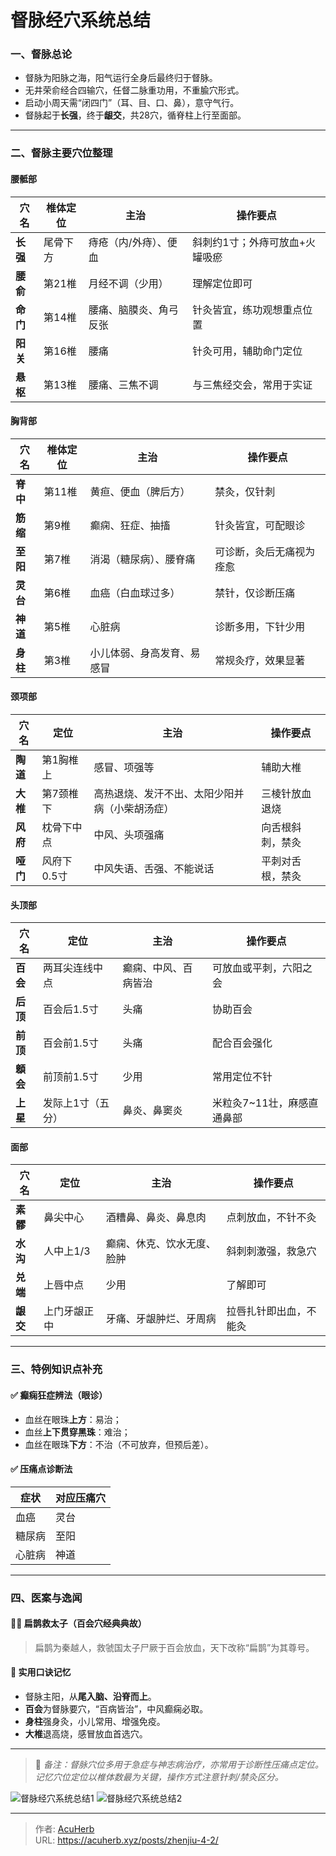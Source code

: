 # 督脉经穴系统总结


### 一、督脉总论
- 督脉为阳脉之海，阳气运行全身后最终归于督脉。
- 无井荣俞经合四输穴，任督二脉重功用，不重腧穴形式。
- 启动小周天需“闭四门”（耳、目、口、鼻），意守气行。
- 督脉起于**长强**，终于**龈交**，共28穴，循脊柱上行至面部。

---

### 二、督脉主要穴位整理

#### 腰骶部
| 穴名     | 椎体定位 | 主治                                 | 操作要点                     |
|----------|-----------|----------------------------------------|------------------------------|
| **长强** | 尾骨下方   | 痔疮（内/外痔）、便血                   | 斜刺约1寸；外痔可放血+火罐吸瘀 |
| **腰俞** | 第21椎    | 月经不调（少用）                         | 理解定位即可                 |
| **命门** | 第14椎    | 腰痛、脑膜炎、角弓反张                   | 针灸皆宜，练功观想重点位置   |
| **阳关** | 第16椎    | 腰痛                                   | 针灸可用，辅助命门定位       |
| **悬枢** | 第13椎    | 腰痛、三焦不调                           | 与三焦经交会，常用于实证     |

#### 胸背部
| 穴名     | 椎体定位   | 主治                                   | 操作要点                      |
|----------|-------------|------------------------------------------|-------------------------------|
| **脊中** | 第11椎      | 黄疸、便血（脾后方）                      | 禁灸，仅针刺                  |
| **筋缩** | 第9椎       | 癫痫、狂症、抽搐                         | 针灸皆宜，可配眼诊             |
| **至阳** | 第7椎       | 消渴（糖尿病）、腰脊痛                   | 可诊断，灸后无痛视为痊愈       |
| **灵台** | 第6椎       | 血癌（白血球过多）                        | 禁针，仅诊断压痛               |
| **神道** | 第5椎       | 心脏病                                  | 诊断多用，下针少用             |
| **身柱** | 第3椎       | 小儿体弱、身高发育、易感冒               | 常规灸疗，效果显著             |

#### 颈项部
| 穴名     | 定位       | 主治                                       | 操作要点                         |
|----------|------------|----------------------------------------------|----------------------------------|
| **陶道** | 第1胸椎上   | 感冒、项强等                                 | 辅助大椎                         |
| **大椎** | 第7颈椎下   | 高热退烧、发汗不出、太阳少阳并病（小柴胡汤症）| 三棱针放血退烧                  |
| **风府** | 枕骨下中点 | 中风、头项强痛                               | 向舌根斜刺，禁灸                 |
| **哑门** | 风府下0.5寸 | 中风失语、舌强、不能说话                     | 平刺对舌根，禁灸                 |

#### 头顶部
| 穴名     | 定位                        | 主治               | 操作要点                                |
|----------|-----------------------------|----------------------|-----------------------------------------|
| **百会** | 两耳尖连线中点               | 癫痫、中风、百病皆治  | 可放血或平刺，六阳之会                  |
| **后顶** | 百会后1.5寸                 | 头痛               | 协助百会                               |
| **前顶** | 百会前1.5寸                 | 头痛               | 配合百会强化                          |
| **顖会** | 前顶前1.5寸                 | 少用               | 常用定位不针                           |
| **上星** | 发际上1寸（五分）            | 鼻炎、鼻窦炎         | 米粒灸7~11壮，麻感直通鼻部               |

#### 面部
| 穴名     | 定位            | 主治                             | 操作要点                        |
|----------|------------------|----------------------------------|---------------------------------|
| **素髎** | 鼻尖中心         | 酒糟鼻、鼻炎、鼻息肉              | 点刺放血，不针不灸              |
| **水沟** | 人中上1/3        | 癫痫、休克、饮水无度、脸肿        | 斜刺刺激强，救急穴              |
| **兑端** | 上唇中点         | 少用                             | 了解即可                        |
| **龈交** | 上门牙龈正中     | 牙痛、牙龈肿烂、牙周病            | 拉唇扎针即出血，不能灸          |

---

### 三、特例知识点补充

#### ✅ 癫痫狂症辨法（眼诊）
- 血丝在眼珠**上方**：易治；
- 血丝**上下贯穿黑珠**：难治；
- 血丝在眼珠**下方**：不治（不可放弃，但预后差）。

#### ✅ 压痛点诊断法
| 症状     | 对应压痛穴 |
|----------|-------------|
| 血癌     | 灵台        |
| 糖尿病   | 至阳        |
| 心脏病   | 神道        |

---

### 四、医案与逸闻

#### 🧙‍♂️ 扁鹊救太子（百会穴经典典故）
> 扁鹊为秦越人，救虢国太子尸厥于百会放血，天下改称“扁鹊”为其尊号。

#### 🎯 实用口诀记忆
- 督脉主阳，从**尾入脑、沿脊而上**。
- **百会**为督脉要穴，“百病皆治”，中风癫痫必取。
- **身柱**强身灸，小儿常用、增强免疫。
- **大椎**退高烧，感冒放血首选穴。

---

> 📌 *备注：督脉穴位多用于急症与神志病治疗，亦常用于诊断性压痛点定位。记忆穴位定位以椎体数最为关键，操作方式注意针刺/禁灸区分。*

![督脉经穴系统总结1](http://img.xingtan.one/i/2025/07/11/6870ca0e688cc.webp)
![督脉经穴系统总结2](http://img.xingtan.one/i/2025/07/11/6870ca10b497e.webp)

---

> 作者: [AcuHerb](https://acuherb.xyz)  
> URL: https://acuherb.xyz/posts/zhenjiu-4-2/  

